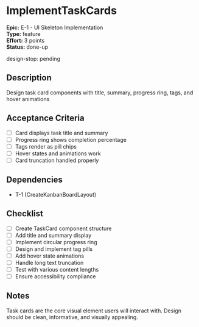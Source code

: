 # ImplementTaskCards

**Epic:** E-1 - UI Skeleton Implementation  
**Type:** feature  
**Effort:** 3 points  
**Status:** done-up  

design-stop: pending

## Description
Design task card components with title, summary, progress ring, tags, and hover animations

## Acceptance Criteria
- [ ] Card displays task title and summary
- [ ] Progress ring shows completion percentage
- [ ] Tags render as pill chips  
- [ ] Hover states and animations work
- [ ] Card truncation handled properly

## Dependencies
- T-1 (CreateKanbanBoardLayout)

## Checklist
- [ ] Create TaskCard component structure
- [ ] Add title and summary display
- [ ] Implement circular progress ring
- [ ] Design and implement tag pills
- [ ] Add hover state animations
- [ ] Handle long text truncation
- [ ] Test with various content lengths
- [ ] Ensure accessibility compliance

## Notes
Task cards are the core visual element users will interact with. Design should be clean, informative, and visually appealing. 